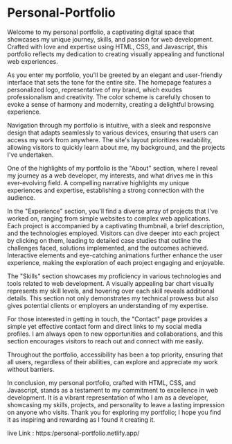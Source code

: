 # Personal-Portfolio

Welcome to my personal portfolio, a captivating digital space that showcases my unique journey, skills, and passion for web development. Crafted with love and expertise using HTML, CSS, and Javascript, this portfolio reflects my dedication to creating visually appealing and functional web experiences.

As you enter my portfolio, you'll be greeted by an elegant and user-friendly interface that sets the tone for the entire site. The homepage features a personalized logo, representative of my brand, which exudes professionalism and creativity. The color scheme is carefully chosen to evoke a sense of harmony and modernity, creating a delightful browsing experience.

Navigation through my portfolio is intuitive, with a sleek and responsive design that adapts seamlessly to various devices, ensuring that users can access my work from anywhere. The site's layout prioritizes readability, allowing visitors to quickly learn about me, my background, and the projects I've undertaken.

One of the highlights of my portfolio is the "About" section, where I reveal my journey as a web developer, my interests, and what drives me in this ever-evolving field. A compelling narrative highlights my unique experiences and expertise, establishing a strong connection with the audience.

In the "Experience" section, you'll find a diverse array of projects that I've worked on, ranging from simple websites to complex web applications. Each project is accompanied by a captivating thumbnail, a brief description, and the technologies employed. Visitors can dive deeper into each project by clicking on them, leading to detailed case studies that outline the challenges faced, solutions implemented, and the outcomes achieved. Interactive elements and eye-catching animations further enhance the user experience, making the exploration of each project engaging and enjoyable.

The "Skills" section showcases my proficiency in various technologies and tools related to web development. A visually appealing bar chart visually represents my skill levels, and hovering over each skill reveals additional details. This section not only demonstrates my technical prowess but also gives potential clients or employers an understanding of my expertise.

For those interested in getting in touch, the "Contact" page provides a simple yet effective contact form and direct links to my social media profiles. I am always open to new opportunities and collaborations, and this section encourages visitors to reach out and connect with me easily.

Throughout the portfolio, accessibility has been a top priority, ensuring that all users, regardless of their abilities, can explore and appreciate my work without barriers.

In conclusion, my personal portfolio, crafted with HTML, CSS, and Javascript, stands as a testament to my commitment to excellence in web development. It is a vibrant representation of who I am as a developer, showcasing my skills, projects, and personality to leave a lasting impression on anyone who visits. Thank you for exploring my portfolio; I hope you find it as inspiring and rewarding as I found it creating it.

live Link : https:/personal-portfolio.netlify.app/

